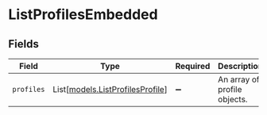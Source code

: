 # ListProfilesEmbedded


## Fields

| Field                                                                | Type                                                                 | Required                                                             | Description                                                          |
| -------------------------------------------------------------------- | -------------------------------------------------------------------- | -------------------------------------------------------------------- | -------------------------------------------------------------------- |
| `profiles`                                                           | List[[models.ListProfilesProfile](../models/listprofilesprofile.md)] | :heavy_minus_sign:                                                   | An array of profile objects.                                         |